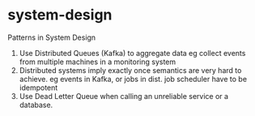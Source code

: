 # system-design
Patterns in System Design

1) Use Distributed Queues (Kafka) to aggregate data eg collect events from multiple machines in a monitoring system
2) Distributed systems imply exactly once semantics are very hard to achieve. eg events in Kafka, or jobs in dist. job scheduler have to be idempotent
3) Use Dead Letter Queue when calling an unreliable service or a database. 
 
